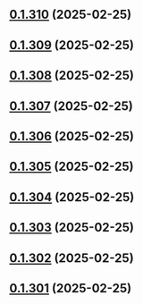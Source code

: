 ## [0.1.310](https://github.com/binary-braids/terraform-oracle/compare/v0.1.309...v0.1.310) (2025-02-25)



## [0.1.309](https://github.com/binary-braids/terraform-oracle/compare/v0.1.308...v0.1.309) (2025-02-25)



## [0.1.308](https://github.com/binary-braids/terraform-oracle/compare/v0.1.307...v0.1.308) (2025-02-25)



## [0.1.307](https://github.com/binary-braids/terraform-oracle/compare/v0.1.306...v0.1.307) (2025-02-25)



## [0.1.306](https://github.com/binary-braids/terraform-oracle/compare/v0.1.305...v0.1.306) (2025-02-25)



## [0.1.305](https://github.com/binary-braids/terraform-oracle/compare/v0.1.304...v0.1.305) (2025-02-25)



## [0.1.304](https://github.com/binary-braids/terraform-oracle/compare/v0.1.303...v0.1.304) (2025-02-25)



## [0.1.303](https://github.com/binary-braids/terraform-oracle/compare/v0.1.302...v0.1.303) (2025-02-25)



## [0.1.302](https://github.com/binary-braids/terraform-oracle/compare/v0.1.301...v0.1.302) (2025-02-25)



## [0.1.301](https://github.com/binary-braids/terraform-oracle/compare/v0.1.300...v0.1.301) (2025-02-25)



